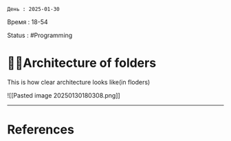 	День : 2025-01-30 
Время : 18-54

Status : #Programming  


# 👨‍💻Architecture of folders


This is how clear architecture looks like(in floders)

![[Pasted image 20250130180308.png]]


---
# References

